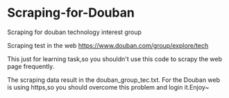 # Scraping-for-Douban
Scraping for douban technology interest group 

Scraping test in the web https://www.douban.com/group/explore/tech

This just for learning task,so you shouldn't use this code to scrapy
the web page frequently.

The scraping data result in the douban_group_tec.txt.
For the Douban web is using https,so you should overcome 
this problem and login it.Enjoy~
